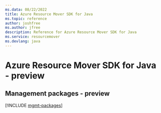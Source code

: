 ```yaml
---
ms.data: 08/22/2022
title: Azure Resource Mover SDK for Java
ms.topic: reference
author: joshfree
ms.author: jfree
description: Reference for Azure Resource Mover SDK for Java
ms.service: resourcemover
ms.devlang: java
---
```

# Azure Resource Mover SDK for Java - preview

## Management packages - preview
[!INCLUDE [mgmt-packages](resource-mover-mgmt-index.md)]